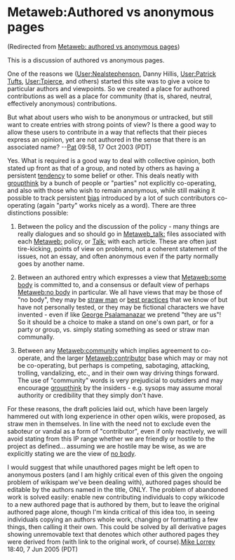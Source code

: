 
# Metaweb:Authored vs anonymous pages

(Redirected from [Metaweb: authored vs anonymous pages](/metaweb-authored-vs-anonymous-pages))

This is a discussion of authored vs anonymous pages.

One of the reasons we ([User:Nealstephenson](/user-nealstephenson), Danny Hillis, [User:Patrick Tufts](/user-patrick-tufts), [User:Tpierce](/user-tpierce), and others) started this site was to give a voice to particular authors and viewpoints. So we created a place for authored contributions as well as a place for community (that is, shared, neutral, effectively anonymous) contributions.

But what about users who wish to be anonymous or untracked, but still want to create entries with strong points of view? Is there a good way to allow these users to contribute in a way that reflects that their pieces express an opinion, yet are not authored in the sense that there is an associated name? --[Pat](/user-patrick-tufts) 09:58, 17 Oct 2003 (PDT)

Yes. What is required is a good way to deal with collective opinion, both stated up front as that of a group, and noted by others as having a persistent [tendency](/metaweb-tendency) to some belief or other. This deals neatly with [groupthink](/groupthink) by a bunch of people or "parties" not explicitly co-operating, and also with those who wish to remain anonymous, while still making it possible to track persistent [bias](/bias) introduced by a lot of such contributors co-operating (again "party" works nicely as a word). There are three distinctions possible:

1. Between the policy and the discussion of the policy - many things are really dialogues and so should go in [Metaweb\_talk:](/metaweb-talk) files associated with each [Metaweb:](/metaweb) policy, or [Talk:](/talk) with each article. These are often just tire-kicking, points of view on problems, not a coherent statement of the issues, not an essay, and often anonymous even if the party normally goes by another name.

2. Between an authored entry which expresses a view that [Metaweb:some body](/metaweb-some-body) is committed to, and a consensus or default view of perhaps [Metaweb:no body](/metaweb-no-body) in particular. We all have views that may be those of "no body", they may be [straw man](/metaweb-straw-man) or [best practices](/metaweb-best-practice) that we know of but have not personally tested, or they may be fictional characters we have invented - even if like [George Psalamanazar](/george-psalamanazar) we pretend "they are us"! So it should be a choice to make a stand on one's own part, or for a party or group, vs. simply stating something as seed or straw man communally.

3. Between any [Metaweb:community](/metaweb-community) which implies agreement to co-operate, and the larger [Metaweb:contributor](/metaweb-contributor) base which may or may not be co-operating, but perhaps is competing, sabotaging, attacking, trolling, vandalizing, etc., and in their own way driving things forward. The use of "community" words is very prejudicial to outsiders and may encourage [groupthink](/groupthink) by the insiders - e.g. sysops may assume moral authority or credibility that they simply don't have.

For these reasons, the draft policies laid out, which have been largely hammered out with long experience in other open wikis, were proposed, as straw men in themselves. In line with the need not to exclude even the saboteur or vandal as a form of "contributor", even if only reactively, we will avoid stating from this IP range whether we are friendly or hostile to the project as defined... assuming we are hostile may be wise, as we are explicitly stating we are the view of [no body](/metaweb-no-body).

I would suggest that while unauthored pages might be left open to anonymous posters (and I am highly critical even of this given the ongoing problem of wikispam we've been dealing with), authored pages should be editable by the authors named in the title, ONLY. The problem of abandoned work is solved easily: enable new contributing individuals to copy wikicode to a new authored page that is authored by them, but to leave the original authored page alone, though I'm kinda critical of this idea too, in seeing individuals copying an authors whole work, changing or formatting a few things, then calling it their own. This could be solved by all derivative pages showing unremovable text that denotes which other authored pages they were derived from (with link to the original work, of course).[Mike Lorrey](/user-mlorrey) 18:40, 7 Jun 2005 (PDT)
